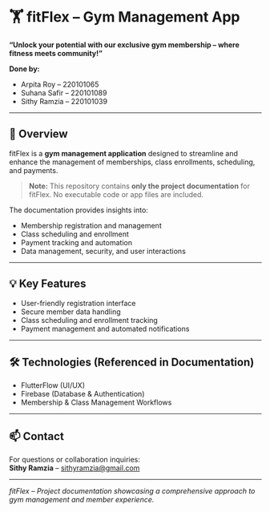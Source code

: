 # 🏋️ fitFlex – Gym Management App

**“Unlock your potential with our exclusive gym membership – where fitness meets community!”**

**Done by:**  
- Arpita Roy – 220101065  
- Suhana Safir – 220101089  
- Sithy Ramzia – 220101039  

---

## 📖 Overview
fitFlex is a **gym management application** designed to streamline and enhance the management of memberships, class enrollments, scheduling, and payments.  

> **Note:** This repository contains **only the project documentation** for fitFlex. No executable code or app files are included.

The documentation provides insights into:

- Membership registration and management  
- Class scheduling and enrollment  
- Payment tracking and automation  
- Data management, security, and user interactions  

---

## 💡 Key Features
- User-friendly registration interface  
- Secure member data handling  
- Class scheduling and enrollment tracking  
- Payment management and automated notifications  

---

## 🛠 Technologies (Referenced in Documentation)
- FlutterFlow (UI/UX)  
- Firebase (Database & Authentication)  
- Membership & Class Management Workflows  

---

## 📫 Contact
For questions or collaboration inquiries:  
**Sithy Ramzia** – sithyramzia@gmail.com  

---

*fitFlex – Project documentation showcasing a comprehensive approach to gym management and member experience.*
